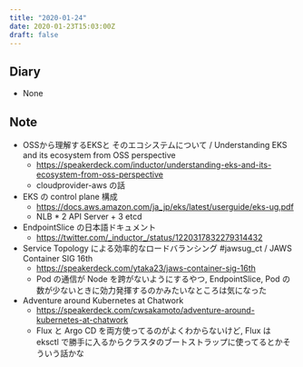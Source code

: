 ```yaml
---
title: "2020-01-24"
date: 2020-01-23T15:03:00Z
draft: false
---
```


## Diary

* None

## Note

* OSSから理解するEKSと そのエコシステムについて / Understanding EKS and its ecosystem from OSS perspective
  * https://speakerdeck.com/inductor/understanding-eks-and-its-ecosystem-from-oss-perspective
  * cloudprovider-aws の話
* EKS の control plane 構成
  * https://docs.aws.amazon.com/ja_jp/eks/latest/userguide/eks-ug.pdf
  * NLB * 2 API Server + 3 etcd
* EndpointSlice の日本語ドキュメント
  * https://twitter.com/_inductor_/status/1220317832279314432
* Service Topology による効率的なロードバランシング #jawsug_ct / JAWS Container SIG 16th
  * https://speakerdeck.com/ytaka23/jaws-container-sig-16th
  * Pod の通信が Node を跨がないようにするやつ, EndpointSlice, Pod の数が少ないときに効力発揮するのかみたいなところは気になった
* Adventure around Kubernetes at Chatwork
  * https://speakerdeck.com/cwsakamoto/adventure-around-kubernetes-at-chatwork
  * Flux と Argo CD を両方使ってるのがよくわからないけど, Flux は eksctl で勝手に入るからクラスタのブートストラップに使ってるとかそういう話かな
